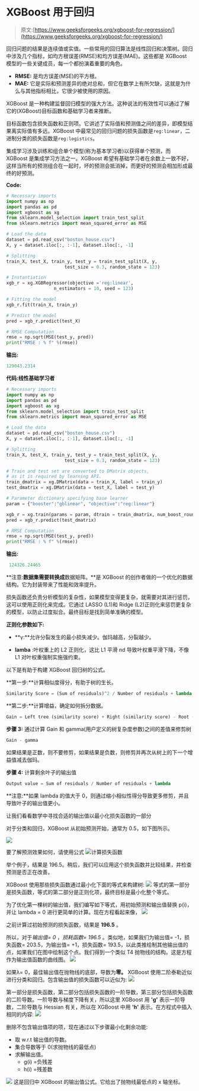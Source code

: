 # XGBoost 用于回归

> 原文:[https://www.geeksforgeeks.org/xgboost-for-regression/](https://www.geeksforgeeks.org/xgboost-for-regression/)

回归问题的结果是连续值或实值。一些常用的回归算法是线性回归和决策树。回归中涉及几个指标，如均方根误差(RMSE)和均方误差(MAE)。这些都是 XGBoost 模型的一些关键成员，每一个都扮演着重要的角色。

*   **RMSE:** 是均方误差(MSE)的平方根。
*   **MAE:** 它是实际和预测差异的绝对总和，但它在数学上有所欠缺，这就是为什么与其他指标相比，它很少被使用的原因。

XGBoost 是一种构建监督回归模型的强大方法。这种说法的有效性可以通过了解它的(XGBoost)目标函数和基础学习者来推断。

目标函数包含损失函数和正则项。它讲述了实际值和预测值之间的差异，即模型结果离实际值有多远。XGBoost 中最常见的回归问题的损失函数是`reg:linear`，二进制分类的损失函数是`reg:logistics`。

集成学习涉及训练和组合单个模型(称为基本学习者)以获得单个预测，而 XGBoost 是集成学习方法之一。XGBoost 希望有基础学习者在余数上一致不好，这样当所有的预测组合在一起时，坏的预测会抵消掉，而更好的预测会相加形成最终的好预测。

**Code:**

```py
# Necessary imports
import numpy as np
import pandas as pd
import xgboost as xg
from sklearn.model_selection import train_test_split
from sklearn.metrics import mean_squared_error as MSE

# Load the data
dataset = pd.read_csv("boston_house.csv")
X, y = dataset.iloc[:, :-1], dataset.iloc[:, -1]

# Splitting
train_X, test_X, train_y, test_y = train_test_split(X, y,
                      test_size = 0.3, random_state = 123)

# Instantiation
xgb_r = xg.XGBRegressor(objective ='reg:linear',
                  n_estimators = 10, seed = 123)

# Fitting the model
xgb_r.fit(train_X, train_y)

# Predict the model
pred = xgb_r.predict(test_X)

# RMSE Computation
rmse = np.sqrt(MSE(test_y, pred))
print("RMSE : % f" %(rmse))
```

**输出:**

```py
129043.2314

```

**代码:线性基础学习者**

```py
# Necessary imports
import numpy as np
import pandas as pd
import xgboost as xg
from sklearn.model_selection import train_test_split
from sklearn.metrics import mean_squared_error as MSE

# Load the data
dataset = pd.read_csv("boston_house.csv")
X, y = dataset.iloc[:, :-1], dataset.iloc[:, -1]

# Splitting
train_X, test_X, train_y, test_y = train_test_split(X, y, 
                      test_size = 0.3, random_state = 123)

# Train and test set are converted to DMatrix objects,
# as it is required by learning API.
train_dmatrix = xg.DMatrix(data = train_X, label = train_y)
test_dmatrix = xg.DMatrix(data = test_X, label = test_y)

# Parameter dictionary specifying base learner
param = {"booster":"gblinear", "objective":"reg:linear"}

xgb_r = xg.train(params = param, dtrain = train_dmatrix, num_boost_round = 10)
pred = xgb_r.predict(test_dmatrix)

# RMSE Computation
rmse = np.sqrt(MSE(test_y, pred))
print("RMSE : % f" %(rmse))
```

**输出:**

```py
 124326.24465

```

**注意:**数据集需要转换成**数据矩阵。**是 XGBoost 的创作者做的一个优化的数据结构。它为封装带来了性能和效率提升。

损失函数还负责分析模型的复杂性，如果模型变得更复杂，就需要对其进行惩罚，这可以使用正则化来完成。它通过 LASSO (L1)和 Ridge (L2)正则化来惩罚更复杂的模型，以防止过度拟合。最终目标是找到简单准确的模型。

**正则化参数如下:**

*   **γ:**允许分裂发生的最小损失减少。伽玛越高，分裂越少。

*   **lamba** :叶权重上的 L2 正则化，这比 L1 平滑 nd 导致叶权重平滑下降，不像 L1 对叶权重强制实施强约束。

以下是有助于构建 XGBoost 回归树的公式。

**第一步:**计算相似度得分，有助于树的生长。

```py
Similarity Score = (Sum of residuals)^2 / Number of residuals + lambda

```

**第二步:**计算增益，确定如何拆分数据。

```py
Gain = Left tree (similarity score) + Right (similarity score) - Root (similarity score)

```

**步骤 3:** 通过计算 Gain 和 gamma(用户定义的树复杂度参数)之间的差值来修剪树

```py
Gain - gamma

```

如果结果是正数，则不要修剪，如果结果是负数，则修剪并再次从树上的下一个增益值减去伽玛。

**步骤 4:** 计算剩余叶子的输出值

```py
Output value = Sum of residuals / Number of residuals + lambda

```

**注意:**如果 lambda 的值大于 0，则通过缩小相似性得分导致更多修剪，并且导致叶子的输出值更小。

让我们看看数学中寻找合适的输出值以最小化损失函数的一部分

对于分类和回归，XGBoost 从初始预测开始，通常为 0.5，如下图所示。

![](img/0f40885f42b070ffcf2d10a38a40dd4f.png)

要了解预测效果如何，请使用公式
![](img/824ec78ddb32455e46898d22b62b5020.png)计算损失函数

举个例子，结果是 196.5。稍后，我们可以应用这个损失函数并比较结果，并检查预测是否正在改善。

XGBoost 使用那些损失函数通过最小化下面的等式来构建树:
![](img/00d1669e0f1ad943a4bd2a8e5a0f97c7.png)
等式的第一部分是损失函数，等式的第二部分是正则化项，最终目标是最小化整个等式。

为了优化第一棵树的输出值，我们编写如下等式，用初始预测和输出值替换 p(i)，并让 lambda = 0 进行更简单的计算。现在方程看起来像，
![](img/2691e9f31b473dd92ae81094d76195d0.png)

之前计算过初始预测的损失函数，结果是 **196.5** 。

所以，对于*输出值= 0* ，*损耗函数= 196.5* 。类似地，如果我们为输出值= -1，损失函数= 203.5，为输出值= +1，损失函数= 193.5，以此类推绘制其他输出值的点，如果我们在图中绘制这个点。我们得到一个类似 T4 抛物线的结构。这是方程作为输出值函数的曲线图。
![](img/6f045b56eb6977213a15ba4517a55dea.png)

如果λ= 0，最佳输出值在抛物线的底部，导数为**零。** XGBoost 使用二阶泰勒近似进行分类和回归。包含输出值的损失函数可以近似为:
![](img/fe3518c66a968c079512499ee6a12bb7.png)

第一部分是损失函数，第二部分包括损失函数的一阶导数，第三部分包括损失函数的二阶导数。一阶导数与梯度下降有关，所以这里 XGBoost 用 **'g'** 表示一阶导数，二阶导数与 Hessian 有关，所以在 XGBoost 中用 **'h'** 表示。在方程式中插入相同的内容:
![](img/337e6ccf61dfdc18af3229b58808792f.png)

删除不包含输出值项的项，现在通过以下步骤最小化剩余功能:

*   取 w.r.t 输出值的导数。
*   集合导数等于 0(求抛物线的最低点)
*   求解输出值。
    *   g(i) =负残差
    *   h(i) =残差数

![](img/9d60ee66d5510a213436d9ba3b4d961a.png)
这是回归中 XGBoost 的输出值公式。它给出了抛物线最低点的 x 轴坐标。